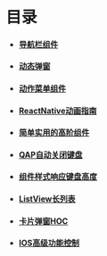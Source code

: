 # 目录

- #### [导航栏组件](/React/TabBar.html)
- #### [动态弹窗](/React/Dialog.html)
- #### [动作菜单组件](/React/ActionSheet.html)
- #### [ReactNative动画指南](/React/Animated.html)
- #### [简单实用的高阶组件](/React/titleWrapper.html)
- #### [QAP自动关闭键盘](/React/closeKeyBoard.html)
- #### [组件样式响应键盘高度](/React/heightProvider.html)
- #### [ListView长列表](/React/listView.html)
- #### [卡片弹窗HOC](/React/cardHoc.html)
- #### [IOS高级功能控制](/React/context.html)
